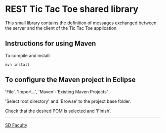 # REST Tic Tac Toe shared library

This small library contains the definition of messages exchanged between the server and the client of the Tic Tac Toe application.


## Instructions for using Maven

To compile and install:

```
mvn install
```



## To configure the Maven project in Eclipse

'File', 'Import...', 'Maven'-'Existing Maven Projects'

'Select root directory' and 'Browse' to the project base folder.

Check that the desired POM is selected and 'Finish'.


----

[SD Faculty](mailto:leic-sod@disciplinas.tecnico.ulisboa.pt)

